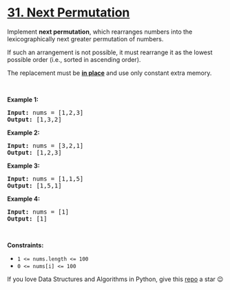 # [31. Next Permutation][title]

<p>Implement <strong>next permutation</strong>, which rearranges numbers into the lexicographically next greater permutation of numbers.</p>
<p>If such an arrangement is not possible, it must rearrange it as the lowest possible order (i.e., sorted in ascending order).</p>
<p>The replacement must be <strong><a href="http://en.wikipedia.org/wiki/In-place_algorithm" target="_blank">in place</a></strong> and use only constant extra memory.</p>
<p> </p>
<p><strong>Example 1:</strong></p>
<pre><strong>Input:</strong> nums = [1,2,3]
<strong>Output:</strong> [1,3,2]
</pre><p><strong>Example 2:</strong></p>
<pre><strong>Input:</strong> nums = [3,2,1]
<strong>Output:</strong> [1,2,3]
</pre><p><strong>Example 3:</strong></p>
<pre><strong>Input:</strong> nums = [1,1,5]
<strong>Output:</strong> [1,5,1]
</pre><p><strong>Example 4:</strong></p>
<pre><strong>Input:</strong> nums = [1]
<strong>Output:</strong> [1]
</pre>
<p> </p>
<p><strong>Constraints:</strong></p>
<ul>
<li><code>1 &lt;= nums.length &lt;= 100</code></li>
<li><code>0 &lt;= nums[i] &lt;= 100</code></li>
</ul>


If you love Data Structures and Algorithms in Python, give this [repo][me] a star :wink:

[title]: https://leetcode.com/problems/next-permutation
[me]: https://github.com/bumblebee211196/awesome-python-leetcode